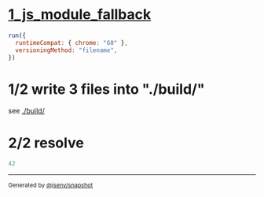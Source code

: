# [1_js_module_fallback](../../modulepreload_build.test.mjs#L31)

```js
run({
  runtimeCompat: { chrome: "60" },
  versioningMethod: "filename",
})
```

# 1/2 write 3 files into "./build/"

see [./build/](./build/)

# 2/2 resolve

```js
42
```

---

<sub>
  Generated by <a href="https://github.com/jsenv/core/tree/main/packages/independent/snapshot">@jsenv/snapshot</a>
</sub>
